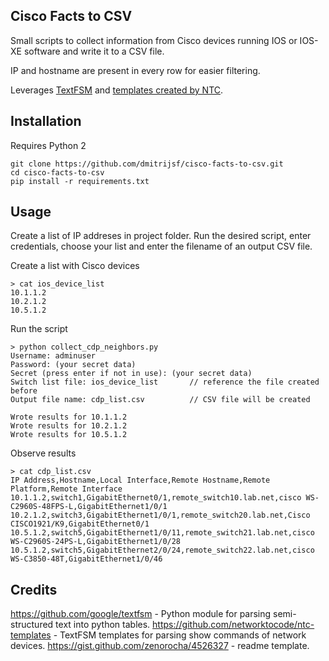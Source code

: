 ## Cisco Facts to CSV

Small scripts to collect information from Cisco devices running IOS or IOS-XE software and write it to a CSV file.

IP and hostname are present in every row for easier filtering.

Leverages [TextFSM](https://github.com/google/textfsm "google/textfsm") and [templates created by NTC](https://github.com/networktocode/ntc-templates "networktocode/ntc-templates").

## Installation

Requires Python 2

```
git clone https://github.com/dmitrijsf/cisco-facts-to-csv.git
cd cisco-facts-to-csv
pip install -r requirements.txt
```

## Usage

Create a list of IP addreses in project folder.
Run the desired script, enter credentials, choose your list and enter the filename of an output CSV file.


Create a list with Cisco devices
```
> cat ios_device_list 
10.1.1.2
10.2.1.2
10.5.1.2
```

Run the script

```
> python collect_cdp_neighbors.py 
Username: adminuser
Password: (your secret data)
Secret (press enter if not in use): (your secret data)
Switch list file: ios_device_list 		// reference the file created before
Output file name: cdp_list.csv			// CSV file will be created

Wrote results for 10.1.1.2
Wrote results for 10.2.1.2
Wrote results for 10.5.1.2
```

Observe results

```
> cat cdp_list.csv
IP Address,Hostname,Local Interface,Remote Hostname,Remote Platform,Remote Interface
10.1.1.2,switch1,GigabitEthernet0/1,remote_switch10.lab.net,cisco WS-C2960S-48FPS-L,GigabitEthernet1/0/1
10.2.1.2,switch3,GigabitEthernet1/0/1,remote_switch20.lab.net,Cisco CISCO1921/K9,GigabitEthernet0/1
10.5.1.2,switch5,GigabitEthernet1/0/11,remote_switch21.lab.net,cisco WS-C2960S-24PS-L,GigabitEthernet1/0/28
10.5.1.2,switch5,GigabitEthernet2/0/24,remote_switch22.lab.net,cisco WS-C3850-48T,GigabitEthernet1/0/46
```

## Credits

https://github.com/google/textfsm - Python module for parsing semi-structured text into python tables.
https://github.com/networktocode/ntc-templates - TextFSM templates for parsing show commands of network devices.
https://gist.github.com/zenorocha/4526327 - readme template.
